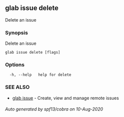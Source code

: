 ## glab issue delete

Delete an issue

### Synopsis

Delete an issue

```
glab issue delete [flags]
```

### Options

```
  -h, --help   help for delete
```

### SEE ALSO

* [glab issue](/glab_issue/)	 - Create, view and manage remote issues

###### Auto generated by spf13/cobra on 10-Aug-2020
